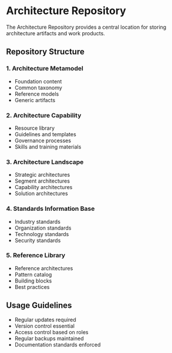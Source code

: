 # Architecture Repository

The Architecture Repository provides a central location for storing architecture artifacts and work products.

## Repository Structure

### 1. Architecture Metamodel
- Foundation content
- Common taxonomy
- Reference models
- Generic artifacts

### 2. Architecture Capability
- Resource library
- Guidelines and templates
- Governance processes
- Skills and training materials

### 3. Architecture Landscape
- Strategic architectures
- Segment architectures
- Capability architectures
- Solution architectures

### 4. Standards Information Base
- Industry standards
- Organization standards
- Technology standards
- Security standards

### 5. Reference Library
- Reference architectures
- Pattern catalog
- Building blocks
- Best practices

## Usage Guidelines
- Regular updates required
- Version control essential
- Access control based on roles
- Regular backups maintained
- Documentation standards enforced
